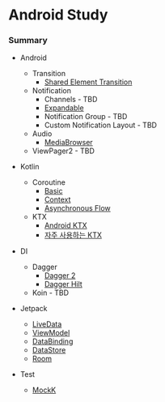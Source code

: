 # Android Study

### Summary  
- Android
  - Transition
    - [Shared Element Transition](./summary/shared_element_transition/overview.md)
  - Notification
    - Channels - TBD
    - [Expandable](./summary/notification/expandable/overview.md)
    - Notification Group - TBD
    - Custom Notification Layout - TBD
  - Audio
    - [MediaBrowser](./summary/android_audio/media_brwoser.md)
  - ViewPager2 - TBD
- Kotlin
  - Coroutine
    - [Basic](./summary/coroutine/basic.md)
    - [Context](./summary/coroutine/context.md)
    - [Asynchronous Flow](./summary/coroutine/asynchronous_flow.md)
  - KTX
    - [Android KTX](./summary/ktx/overview.md)
    - [자주 사용하는 KTX](./summary/ktx/frequently_used_ktx.md)
- DI
  - Dagger
    - [Dagger 2](./summary/di/dagger2.md)
    - [Dagger Hilt](./summary/di/dagger_hilt.md)
  - Koin - TBD
- Jetpack
  - [LiveData](./summary/jetpack/livedata.md)
  - [ViewModel](./summary/jetpack/viewmodel.md)
  - [DataBinding](./summary/jetpack/databinding.md)
  - [DataStore](./summary/jetpack/data_store.md)
  - [Room](./summary/jetpack/room.md)

- Test
   - [MockK](summary/test/mockk.md)
  